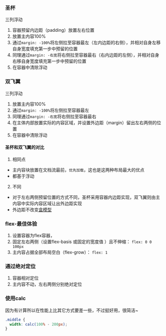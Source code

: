 ### 圣杯
三列浮动
1. 容器预留内边距（padding）放置左右位置
2. 放置主内容100%
3. 通过`margin: -100%`将左侧拉至容器最左（左内边距的右侧），并相对自身左移自身宽度填充第一步中预留的位置
4. 同理通过`margin: -右宽`将右侧拉至容器最右（右内边距的左侧），并相对自身右移自身宽度填充第一步中预留的位置
5. 在容器中清除浮动

### 双飞翼
三列浮动
1. 放置主内容100%
2. 通过`margin: -100%`将左侧拉至容器最左
3. 同理通过`margin: -右宽`将右侧拉至容器最右
4. 在主体内部放置实际的内容区域，并设置外边距（margin）留出左右两侧的位置
5. 在容器中清除浮动


#### 圣杯和双飞翼的对比
1. 相同点
  - 主内容块放置在文档流最前，`优先加载`，这也是这两种布局最大的优点
  - 都基于浮动
2. 不同
  - 对于左右两侧预留位置的方式不同，圣杯采用容器内边距实现，双飞翼则由主内容中实际内容区域让出外边距实现
  - 外边距不改变[盒模型](../box-model/盒模型.md)


### flex-最佳体验
1. 设置容器为flex容器，
2. 固定左右两侧（设置flex-basis 或固定的宽度值 ）且不伸缩： `flex: 0 0 100px`
3. 主内容占据全部布局空白（flex-grow）： `flex: 1`

### 通过绝对定位
1. 容器相对定位
2. 主内容不动，左右两侧分别绝对定位

### 使用calc
因为有计算所以在性能上比其它方式要差一些，不过挺好用，很简洁~
```css
.middle {
  width: calc(100% - 200px);
}
```




